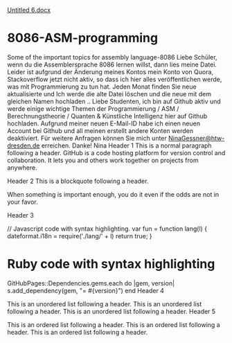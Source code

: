 
[Untitled 6.docx](https://github.com/Nina-Gessner-Baleno/8086-programming/files/6170565/Untitled.6.docx)
# 8086-ASM-programming
Some of the important topics for assembly language-8086 
Liebe Schüler, wenn du die Assemblersprache 8086 lernen willst, dann lies meine Datei. Leider ist aufgrund der Änderung meines Kontos mein Konto von Quora, Stackoverflow jetzt nicht aktiv, so dass ich hier alles veröffentlichen werde, was mit Programmierung zu tun hat. Jeden Monat finden Sie neue aktualisierte und Ich werde die alte Datei löschen und die neue mit dem gleichen Namen hochladen  ..
Liebe Studenten, ich bin auf Github aktiv und werde einige wichtige Themen der Programmierung / ASM / Berechnungstheorie / Quanten & Künstliche Intelligenz hier auf Github hochladen. Aufgrund meiner neuen E-Mail-ID habe ich einen neuen Account bei Github und all meinen erstellt andere Konten werden deaktiviert. Für weitere Anfragen können Sie mich unter NinaGessner@htw-dresden.de erreichen.
Danke!
Nina
Header 1
This is a normal paragraph following a header. GitHub is a code hosting platform for version control and collaboration. It lets you and others work together on projects from anywhere.

Header 2
This is a blockquote following a header.

When something is important enough, you do it even if the odds are not in your favor.

Header 3

// Javascript code with syntax highlighting.
var fun = function lang(l) {
  dateformat.i18n = require('./lang/' + l)
  return true;
}
# Ruby code with syntax highlighting
GitHubPages::Dependencies.gems.each do |gem, version|
  s.add_dependency(gem, "= #{version}")
end
Header 4

This is an unordered list following a header.
This is an unordered list following a header.
This is an unordered list following a header.
Header 5

This is an ordered list following a header.
This is an ordered list following a header.
This is an ordered list following a header.
